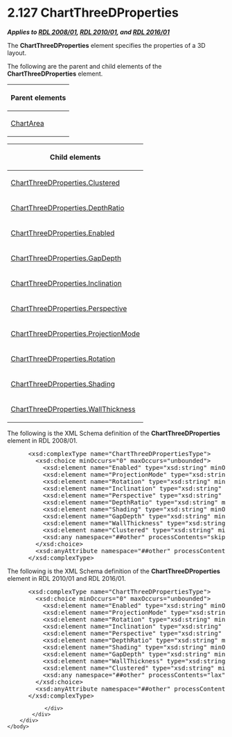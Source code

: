 <html dir="LTR" xmlns:mshelp="http://msdn.microsoft.com/mshelp" xmlns:ddue="http://ddue.schemas.microsoft.com/authoring/2003/5" xmlns:xlink="http://www.w3.org/1999/xlink" xmlns:tool="http://www.microsoft.com/tooltip">
    <head>
        <meta http-equiv="Content-Type" content="text/html; CHARSET=utf-8"></meta>
        <meta name="save" content="history"></meta>
        <title>2.127 ChartThreeDProperties</title>
        <xml>
            <mshelp:toctitle title="2.127 ChartThreeDProperties"></mshelp:toctitle>
            <mshelp:rltitle title="[MS-RDL]: ChartThreeDProperties"></mshelp:rltitle>
            <mshelp:keyword index="A" term="ef640735-6608-4235-a283-e71f54eb352a"></mshelp:keyword>
            <mshelp:attr name="DCSext.ContentType" value="open specification"></mshelp:attr>
            <mshelp:attr name="AssetID" value="ef640735-6608-4235-a283-e71f54eb352a"></mshelp:attr>
            <mshelp:attr name="TopicType" value="kbRef"></mshelp:attr>
            <mshelp:attr name="DCSext.Title" value="[MS-RDL]: ChartThreeDProperties" />
        </xml>
    </head>
    <body>
        <div id="header">
            <h1 class="heading">2.127 ChartThreeDProperties</h1>
        </div>
        <div id="mainSection">
            <div id="mainBody">
                <div id="allHistory" class="saveHistory"></div>
                <div id="sectionSection0" class="section" name="collapseableSection">
                    

<p><b><i>Applies to </i></b><a href="1e855f94-4617-47e4-b89e-0856c6cb420f.html"><b><i>RDL 2008/01</i></b></a><b><i>,
</i></b><a href="3428e690-a348-4ec7-8a6a-8efb42d2cdee.html"><b><i>RDL 2010/01</i></b></a><b><i>,
and </i></b><a href="52ce3983-2bfc-4e72-9359-42aaf5fe4509.html"><b><i>RDL 2016/01</i></b></a></p>

<p>The <b>ChartThreeDProperties</b> element specifies the
properties of a 3D layout.</p>

<p>The following are the parent and child elements of the <b>ChartThreeDProperties</b>
element.</p>

<table>
 <thead>
  <tr>
   <th>
   <p>Parent elements</p>
   </th>
  </tr>
 </thead>
 <tr>
  <td>
  <p><a href="74e08a7c-5405-4ea4-b903-a79ef4d215f7.html">ChartArea</a>
  </p>
  </td>
 </tr>
</table>

<p> </p>

<table>
 <thead>
  <tr>
   <th>
   <p>Child elements</p>
   </th>
  </tr>
 </thead>
 <tr>
  <td>
  <p><a href="be458b4d-2a2c-4c9b-a16d-cda686d5d09a.html">ChartThreeDProperties.Clustered</a>
  </p>
  </td>
 </tr>
 <tr>
  <td>
  <p><a href="a2b26146-3781-49b6-a333-bc54fb55601b.html">ChartThreeDProperties.DepthRatio</a>
  </p>
  </td>
 </tr>
 <tr>
  <td>
  <p><a href="05609373-4e47-470c-9939-9ce6ede48db1.html">ChartThreeDProperties.Enabled</a>
  </p>
  </td>
 </tr>
 <tr>
  <td>
  <p><a href="95c00574-7eaa-4cd6-a04d-58b63a514d35.html">ChartThreeDProperties.GapDepth</a>
  </p>
  </td>
 </tr>
 <tr>
  <td>
  <p><a href="b212e2cb-8996-4ca8-b094-59edaa3c8bfb.html">ChartThreeDProperties.Inclination</a>
  </p>
  </td>
 </tr>
 <tr>
  <td>
  <p><a href="e3c6a70e-933c-422a-8aa3-e03b8a563698.html">ChartThreeDProperties.Perspective</a>
  </p>
  </td>
 </tr>
 <tr>
  <td>
  <p><a href="b0304151-e68f-4c72-bfc7-fc388793d8a7.html">ChartThreeDProperties.ProjectionMode</a>
  </p>
  </td>
 </tr>
 <tr>
  <td>
  <p><a href="8ae3fded-1d10-4fb9-9b42-ccfb59e13802.html">ChartThreeDProperties.Rotation</a>
  </p>
  </td>
 </tr>
 <tr>
  <td>
  <p><a href="f21f4087-b67f-4baa-8c90-051c54eb30f1.html">ChartThreeDProperties.Shading</a>
  </p>
  </td>
 </tr>
 <tr>
  <td>
  <p><a href="558a26c9-07f6-4e1e-9775-53af5a8bcbd6.html">ChartThreeDProperties.WallThickness</a>
  </p>
  </td>
 </tr>
</table>

<p>The following is the XML Schema definition of the <b>ChartThreeDProperties</b>
element in RDL 2008/01.</p>

<dl>
<dd>
<div><pre> &lt;xsd:complexType name=&quot;ChartThreeDPropertiesType&quot;&gt;
   &lt;xsd:choice minOccurs=&quot;0&quot; maxOccurs=&quot;unbounded&quot;&gt;
     &lt;xsd:element name=&quot;Enabled&quot; type=&quot;xsd:string&quot; minOccurs=&quot;0&quot; /&gt;
     &lt;xsd:element name=&quot;ProjectionMode&quot; type=&quot;xsd:string&quot; minOccurs=&quot;0&quot; /&gt;
     &lt;xsd:element name=&quot;Rotation&quot; type=&quot;xsd:string&quot; minOccurs=&quot;0&quot; /&gt;
     &lt;xsd:element name=&quot;Inclination&quot; type=&quot;xsd:string&quot; minOccurs=&quot;0&quot; /&gt;
     &lt;xsd:element name=&quot;Perspective&quot; type=&quot;xsd:string&quot; minOccurs=&quot;0&quot; /&gt;
     &lt;xsd:element name=&quot;DepthRatio&quot; type=&quot;xsd:string&quot; minOccurs=&quot;0&quot; /&gt;
     &lt;xsd:element name=&quot;Shading&quot; type=&quot;xsd:string&quot; minOccurs=&quot;0&quot; /&gt;
     &lt;xsd:element name=&quot;GapDepth&quot; type=&quot;xsd:string&quot; minOccurs=&quot;0&quot; /&gt;
     &lt;xsd:element name=&quot;WallThickness&quot; type=&quot;xsd:string&quot; minOccurs=&quot;0&quot; /&gt;
     &lt;xsd:element name=&quot;Clustered&quot; type=&quot;xsd:string&quot; minOccurs=&quot;0&quot; /&gt;
     &lt;xsd:any namespace=&quot;##other&quot; processContents=&quot;skip&quot; /&gt;
   &lt;/xsd:choice&gt;
   &lt;xsd:anyAttribute namespace=&quot;##other&quot; processContents=&quot;skip&quot; /&gt;
 &lt;/xsd:complexType&gt;
</pre></div>
</dd></dl>

<p>The following is the XML Schema definition of the <b>ChartThreeDProperties</b>
element in RDL 2010/01 and RDL 2016/01.</p>

<dl>
<dd>
<div><pre> &lt;xsd:complexType name=&quot;ChartThreeDPropertiesType&quot;&gt;
   &lt;xsd:choice minOccurs=&quot;0&quot; maxOccurs=&quot;unbounded&quot;&gt;
     &lt;xsd:element name=&quot;Enabled&quot; type=&quot;xsd:string&quot; minOccurs=&quot;0&quot; /&gt;
     &lt;xsd:element name=&quot;ProjectionMode&quot; type=&quot;xsd:string&quot; minOccurs=&quot;0&quot; /&gt;
     &lt;xsd:element name=&quot;Rotation&quot; type=&quot;xsd:string&quot; minOccurs=&quot;0&quot; /&gt;
     &lt;xsd:element name=&quot;Inclination&quot; type=&quot;xsd:string&quot; minOccurs=&quot;0&quot; /&gt;
     &lt;xsd:element name=&quot;Perspective&quot; type=&quot;xsd:string&quot; minOccurs=&quot;0&quot; /&gt;
     &lt;xsd:element name=&quot;DepthRatio&quot; type=&quot;xsd:string&quot; minOccurs=&quot;0&quot; /&gt;
     &lt;xsd:element name=&quot;Shading&quot; type=&quot;xsd:string&quot; minOccurs=&quot;0&quot; /&gt;
     &lt;xsd:element name=&quot;GapDepth&quot; type=&quot;xsd:string&quot; minOccurs=&quot;0&quot; /&gt;
     &lt;xsd:element name=&quot;WallThickness&quot; type=&quot;xsd:string&quot; minOccurs=&quot;0&quot; /&gt;
     &lt;xsd:element name=&quot;Clustered&quot; type=&quot;xsd:string&quot; minOccurs=&quot;0&quot; /&gt;
     &lt;xsd:any namespace=&quot;##other&quot; processContents=&quot;lax&quot; /&gt;
   &lt;/xsd:choice&gt;
   &lt;xsd:anyAttribute namespace=&quot;##other&quot; processContents=&quot;lax&quot; /&gt;
 &lt;/xsd:complexType&gt;
</pre></div>
</dd></dl>


                </div>
            </div>
        </div>
    </body>
</html>